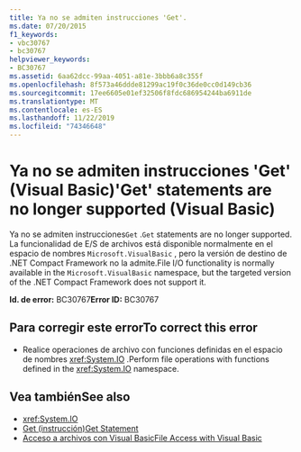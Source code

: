 ```yaml
---
title: Ya no se admiten instrucciones 'Get'.
ms.date: 07/20/2015
f1_keywords:
- vbc30767
- bc30767
helpviewer_keywords:
- BC30767
ms.assetid: 6aa62dcc-99aa-4051-a81e-3bbb6a8c355f
ms.openlocfilehash: 8f573a46ddde81299ac19f0c36de0cc0d149cb36
ms.sourcegitcommit: 17ee6605e01ef32506f8fdc686954244ba6911de
ms.translationtype: MT
ms.contentlocale: es-ES
ms.lasthandoff: 11/22/2019
ms.locfileid: "74346648"
---
```

# <a name="get-statements-are-no-longer-supported-visual-basic"></a><span data-ttu-id="c950e-102">Ya no se admiten instrucciones 'Get' (Visual Basic)</span><span class="sxs-lookup"><span data-stu-id="c950e-102">'Get' statements are no longer supported (Visual Basic)</span></span>
<span data-ttu-id="c950e-103">Ya no se admiten instrucciones`Get` .</span><span class="sxs-lookup"><span data-stu-id="c950e-103">`Get` statements are no longer supported.</span></span> <span data-ttu-id="c950e-104">La funcionalidad de E/S de archivos está disponible normalmente en el espacio de nombres `Microsoft.VisualBasic` , pero la versión de destino de .NET Compact Framework no la admite.</span><span class="sxs-lookup"><span data-stu-id="c950e-104">File I/O functionality is normally available in the `Microsoft.VisualBasic` namespace, but the targeted version of the .NET Compact Framework does not support it.</span></span>  
  
 <span data-ttu-id="c950e-105">**Id. de error:** BC30767</span><span class="sxs-lookup"><span data-stu-id="c950e-105">**Error ID:** BC30767</span></span>  
  
## <a name="to-correct-this-error"></a><span data-ttu-id="c950e-106">Para corregir este error</span><span class="sxs-lookup"><span data-stu-id="c950e-106">To correct this error</span></span>  
  
- <span data-ttu-id="c950e-107">Realice operaciones de archivo con funciones definidas en el espacio de nombres <xref:System.IO> .</span><span class="sxs-lookup"><span data-stu-id="c950e-107">Perform file operations with functions defined in the <xref:System.IO> namespace.</span></span>  
  
## <a name="see-also"></a><span data-ttu-id="c950e-108">Vea también</span><span class="sxs-lookup"><span data-stu-id="c950e-108">See also</span></span>

- <xref:System.IO>
- [<span data-ttu-id="c950e-109">Get (instrucción)</span><span class="sxs-lookup"><span data-stu-id="c950e-109">Get Statement</span></span>](../../visual-basic/language-reference/statements/get-statement.md)
- [<span data-ttu-id="c950e-110">Acceso a archivos con Visual Basic</span><span class="sxs-lookup"><span data-stu-id="c950e-110">File Access with Visual Basic</span></span>](../../visual-basic/developing-apps/programming/drives-directories-files/file-access.md)
